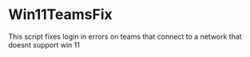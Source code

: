 # Win11TeamsFix
This script fixes login in errors on teams that connect to a network that doesnt support win 11
